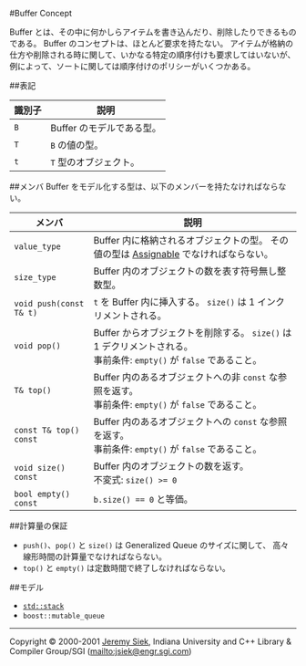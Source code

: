 #Buffer Concept

Buffer とは、その中に何かしらアイテムを書き込んだり、削除したりできるものである。 Buffer のコンセプトは、ほとんど要求を持たない。 アイテムが格納の仕方や削除される時に関して、いかなる特定の順序付けも要求してはいないが、例によって、ソートに関しては順序付けのポリシーがいくつかある。


##表記

| 識別子 | 説明 |
|--------|------|
| `B`    | Buffer のモデルである型。 |
| `T`    | `B` の値の型。 |
| `t`    | `T` 型のオブジェクト。 |


##メンバ
Buffer をモデル化する型は、以下のメンバーを持たなければならない。

| メンバ | 説明 |
|--------|------|
| `value_type` | Buffer 内に格納されるオブジェクトの型。 その値の型は [Assignable](http://www.sgi.com/tech/stl/Assignable.html) でなければならない。 |
| `size_type`  | Buffer 内のオブジェクトの数を表す符号無し整数型。 |
| `void push(const T& t)` | `t` を Buffer 内に挿入する。 `size()` は 1 インクリメントされる。 |
| `void pop()`            | Buffer からオブジェクトを削除する。 `size()` は 1 デクリメントされる。<br/> 事前条件: `empty()` が `false` であること。 |
| `T& top()`              | Buffer 内のあるオブジェクトへの非 `const` な参照を返す。<br/> 事前条件: `empty()` が `false` であること。 |
| `const T& top() const`  | Buffer 内のあるオブジェクトへの `const` な参照を返す。<br/> 事前条件: `empty()` が `false` であること。 |
| `void size() const`     | Buffer 内のオブジェクトの数を返す。<br/> 不変式: `size() >= 0` |
| `bool empty() const`    | `b.size() == 0` と等価。 |


##計算量の保証
- `push()`、`pop()` と `size()` は Generalized Queue のサイズに関して、 高々線形時間の計算量でなければならない。
- `top()` と `empty()` は定数時間で終了しなければならない。


##モデル
- [`std::stack`](http://www.sgi.com/tech/stl/stack.html)
- `boost::mutable_queue`


***
Copyright © 2000-2001 [Jeremy Siek](http://www.boost.org/doc/libs/1_31_0/people/jeremy_siek.htm), Indiana University and C++ Library & Compiler Group/SGI (<mailto:jsiek@engr.sgi.com>)

